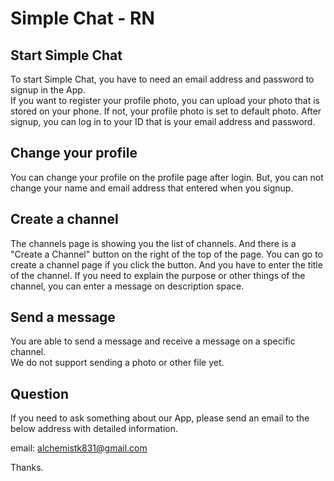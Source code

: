 # Simple Chat - RN

## Start Simple Chat

To start Simple Chat, you have to need an email address and password to signup in the App.  
If you want to register your profile photo, you can upload your photo that is stored on your phone. If not, your profile photo is set to default photo.
After signup, you can log in to your ID that is your email address and password.

## Change your profile

You can change your profile on the profile page after login.
But, you can not change your name and email address that entered when you signup.

## Create a channel

The channels page is showing you the list of channels.
And there is a "Create a Channel" button on the right of the top of the page.
You can go to create a channel page if you click the button.
And you have to enter the title of the channel.
If you need to explain the purpose or other things of the channel, you can enter a message on description space.

## Send a message

You are able to send a message and receive a message on a specific channel.  
We do not support sending a photo or other file yet.

## Question

If you need to ask something about our App, please send an email to the below address with detailed information.

email: alchemistk831@gmail.com

Thanks.
